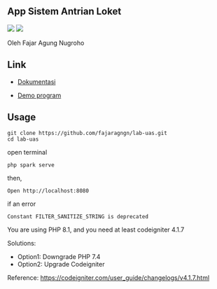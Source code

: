 ## App Sistem Antrian Loket
![](https://img.shields.io/badge/codeigniter-%23563D7C.svg?style=for-the-badge&logo=codeigniter&logoColor=white) ![](https://img.shields.io/badge/codeigniter-%23563D7C.svg?style=for-the-badge&logo=bootstrap&logoColor=white)

Oleh Fajar Agung Nugroho

## Link

- [Dokumentasi](https://youtu.be/gaguOyJWFFo)

- [Demo program](http://antriansistem.rf.gd/)

## Usage

```shell
git clone https://github.com/fajaragngn/lab-uas.git
cd lab-uas
```

open terminal
```shell
php spark serve
```

then,

```shell
Open http://localhost:8080
```

if an error 
```shell
Constant FILTER_SANITIZE_STRING is deprecated
```

You are using PHP 8.1, and you need at least codeigniter 4.1.7

Solutions:

- Option1: Downgrade PHP 7.4
- Option2: Upgrade Codeigniter

Reference: https://codeigniter.com/user_guide/changelogs/v4.1.7.html
